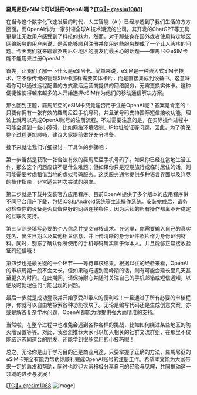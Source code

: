 **羅馬尼亞eSIM卡可以註冊OpenAI嗎？[[TG💪+ @esim1088](https://t.me/s/esim1088)]**

在当今这个数字化飞速发展的时代，人工智能（AI）已经渗透到了我们生活的方方面面。而OpenAI作为一家引领全球AI技术潮流的公司，其开发的ChatGPT等工具更是让无数用户感受到了科技的魅力。然而，对于那些身在国外或者使用特定地区网络服务的用户来说，是否能够顺利注册并使用这些服务却成了一个让人头疼的问题。今天我们就来聊聊罗馬尼亞地区的朋友们最关心的话题——羅馬尼亞eSIM卡能不能用来注册OpenAI？

首先，让我们了解一下什么是eSIM卡。简单来说，eSIM是一种嵌入式SIM卡技术，它不像传统的物理SIM卡那样需要实体卡片，而是直接集成到设备中。这意味着你可以通过远程配置的方式激活运营商提供的网络服务，无需更换实体卡。这种便捷性使得越来越多的人开始选择eSIM作为他们的移动通信解决方案。

那么回到正题，羅馬尼亞的eSIM卡究竟能否用于注册OpenAI呢？答案是肯定的！只要你拥有一张有效的羅馬尼亞手机号码，并且该号码支持国际短信接收功能，理论上就可以完成OpenAI账号的注册流程。不过需要注意的是，在实际操作过程中可能会遇到一些小障碍，比如网络环境限制、IP地址验证等问题。因此，为了确保整个过程更加顺畅，建议大家提前做好充分准备。

接下来就让我们详细探讨一下具体的步骤吧：

第一步当然是获取一张合法有效的羅馬尼亞手机号码了。如果你已经在當地生活工作，那么这个问题应该不是什么难题；但如果你只是短期旅行或临时居住的话，则可能需要考虑租借当地的虚拟号码服务。这类服务通常提供多种语言界面以及详尽的操作指南，非常适合初次尝试的朋友。

第二步就是下载并安装官方应用程序。目前OpenAI提供了多个版本的应用程序供不同平台用户下载，包括iOS和Android系统等主流操作系统。安装完成后，请务必检查你的设备是否具备良好的网络连接条件，因为后续的所有操作都离不开稳定的互联网支持。

第三步则是填写必要的个人信息并提交审核请求。在这里，你需要输入自己的真实姓名、出生日期以及其他相关信息，并上传清晰的身份证件照片作为身份证明材料。同时，别忘了确认你所使用的手机号码确实属于你本人，并且能够正常接收验证码短信哦！

第四步也是最关键的一个环节——等待审核结果。根据以往的经验来看，OpenAI的审核周期一般不会太长，但如果碰巧遇到高峰期的话，则有可能会延长至几天甚至更久的时间。在此期间，请保持耐心并随时关注自己的手机邮箱或短信通知，以便及时处理任何可能出现的问题。

最后一步就是成功登录并开始享受AI带来的便利啦！一旦通过了所有必要的审核程序，你就可以自由地探索各种功能模块了。无论是编写代码还是生成创意文案，亦或是解答复杂学术问题，OpenAI都能为你提供强大而精准的支持。

当然啦，在整个过程中也难免会遇到各种各样的挑战，比如如何绕过某些地区的防火墙设置等等。对此，我强烈推荐大家可以加入相关的社群交流群组，在那里不仅能结识志同道合的朋友，还能学到很多实用的小技巧呢！

总之，无论你是出于学习目的还是商业用途，只要掌握了正确的方法，羅馬尼亞的eSIM卡完全有能力帮助你顺利完成OpenAI账号的注册工作。希望本文能为大家带来一定的启发和帮助，同时也欢迎大家积极分享自己的经验与见解，共同推动这一领域的进步与发展！

[[TG💪+ @esim1088](https://t.me/s/esim1088) ![Image](https://i.postimg.cc/4NQfJmqS/Snipaste-2025-05-13-00-14-12.png)]